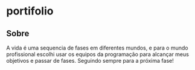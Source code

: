 # portifolio

## Sobre
A vida é uma sequencia de fases em diferentes mundos, e para o mundo profissional escolhi usar os equipos da programação para alcançar meus objetivos e passar de fases. Seguindo sempre para a próxima fase!